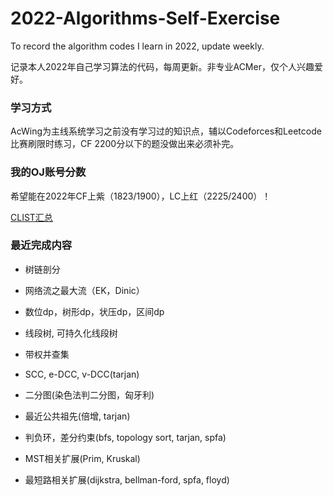 # 2022-Algorithms-Self-Exercise

To record the algorithm codes I learn in 2022, update weekly.

记录本人2022年自己学习算法的代码，每周更新。非专业ACMer，仅个人兴趣爱好。

### 学习方式

AcWing为主线系统学习之前没有学习过的知识点，辅以Codeforces和Leetcode比赛刷限时练习，CF 2200分以下的题没做出来必须补完。

### 我的OJ账号分数

希望能在2022年CF上紫（1823/1900），LC上红（2225/2400）！

[CLIST汇总](https://clist.by/coder/emanual20/)

### 最近完成内容

- 树链剖分

- 网络流之最大流（EK，Dinic）
- 数位dp，树形dp，状压dp，区间dp
- 线段树, 可持久化线段树
- 带权并查集
- SCC, e-DCC, v-DCC(tarjan)
- 二分图(染色法判二分图，匈牙利)
- 最近公共祖先(倍增, tarjan)
- 判负环，差分约束(bfs, topology sort, tarjan, spfa)
- MST相关扩展(Prim, Kruskal)
- 最短路相关扩展(dijkstra, bellman-ford, spfa, floyd)
